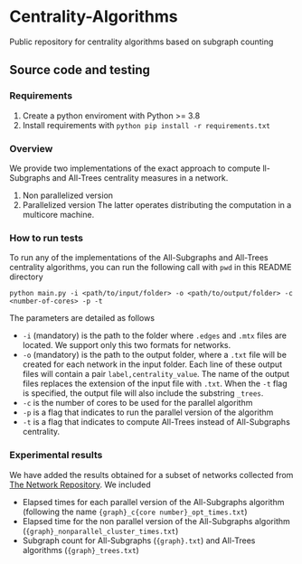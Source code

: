 # Centrality-Algorithms
Public repository for centrality algorithms based on subgraph counting

## Source code and testing

### Requirements

1. Create a python enviroment with Python >= 3.8
2. Install requirements with `python pip install -r requirements.txt`

### Overview

We provide two implementations of the exact approach to compute ll-Subgraphs and All-Trees centrality measures in a network.
1. Non parallelized version
2. Parallelized version
The latter operates distributing the computation in a multicore machine.

### How to run tests

To run any of the implementations of the All-Subgraphs and All-Trees centrality algorithms, you can run the following call with `pwd` in this README directory
```
python main.py -i <path/to/input/folder> -o <path/to/output/folder> -c <number-of-cores> -p -t
```
The parameters are detailed as follows
* `-i` (mandatory) is the path to the folder where `.edges` and `.mtx` files are located. We support only this two formats for networks.
* `-o` (mandatory) is the path to the output folder, where a `.txt` file will be created for each network in the input folder. Each line of these output files will contain a pair `label,centrality_value`. The name of the output files replaces the extension of the input file with `.txt`. When the `-t` flag is specified, the output file will also include the substring `_trees`.
* `-c` is the number of cores to be used for the parallel algorithm
* `-p` is a flag that indicates to run the parallel version of the algorithm
* `-t` is a flag that indicates to compute All-Trees instead of All-Subgraphs centrality.

### Experimental results

We have added the results obtained for a subset of networks collected from [The Network Repository](https://networkrepository.com/). We included
* Elapsed times for each parallel version of the All-Subgraphs algorithm (following the name `{graph}_c{core number}_opt_times.txt`)
* Elapsed time for the non parallel version of the All-Subgraphs algorithm (`{graph}_nonparallel_cluster_times.txt`)
* Subgraph count for All-Subgraphs (`{graph}.txt`) and All-Trees algorithms (`{graph}_trees.txt`)
